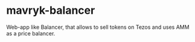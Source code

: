 # mavryk-balancer
Web-app like Balancer, that allows to sell tokens on Tezos and uses AMM as a price balancer.
